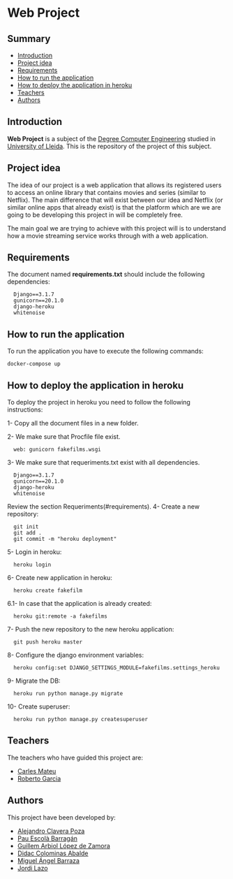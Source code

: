 # Web Project
## Summary
  - [Introduction](#introduction)
  - [Project idea](#project-idea)
  - [Requirements](#requirements)
  - [How to run the application](#How-to-run-the-application)
  - [How to deploy the application in heroku](#How-to-deploy-the-application-in-heroku)
  - [Teachers](#teachers)
  - [Authors](#authors)

## Introduction
**Web Project** is a subject of the [Degree Computer Engineering](http://www.grauinformatica.udl.cat/en) studied in [University of Lleida](http://www.udl.es/ca/).
This is the repository of the project of this subject.

## Project idea
The idea of our project is a web application that allows its registered users to access an online library that contains movies and series (similar to Netflix). The main difference that will exist between our idea and Netflix (or similar online apps that already exist) is that the platform which are we are going to be developing this project in will be completely free.

The main goal we are trying to achieve with this project will is to understand how a movie streaming service works through with a web application.

## Requirements
The document named **requirements.txt** should include the following dependencies:
```
  Django==3.1.7 
  gunicorn==20.1.0 
  django-heroku 
  whitenoise
```
## How to run the application
To run the application you have to execute the following commands:
```
docker-compose up
```
## How to deploy the application in heroku
To deploy the project in heroku you need to follow the following instructions:

1- Copy all the document files in a new folder.

2- We make sure that Procfile file exist.
```
  web: gunicorn fakefilms.wsgi
```
3- We make sure that requeriments.txt exist with all dependencies.
```
  Django==3.1.7 
  gunicorn==20.1.0 
  django-heroku 
  whitenoise
```
Review the section Requeriments(#requirements).
4- Create a new repository:
```
  git init
  git add .
  git commit -m "heroku deployment"
```
5- Login in heroku:
```
  heroku login
```
6- Create new application in heroku:
```
  heroku create fakefilm
```
6.1- In case that the application is already created:
```
  heroku git:remote -a fakefilms
```
7- Push the new repository to the new heroku application:
```
  git push heroku master
```
8- Configure the django environment variables:
```
  heroku config:set DJANGO_SETTINGS_MODULE=fakefilms.settings_heroku
```
9- Migrate the DB:
```
  heroku run python manage.py migrate
```
10- Create superuser:
```
  heroku run python manage.py createsuperuser 
```

## Teachers
The teachers who have guided this project are:
- [Carles Mateu](https://github.com/carlesm)
- [Roberto Garcia](https://github.com/rogargon)

## Authors
This project have been developed by:
- [Alejandro Clavera Poza](https://github.com/alejandroclavera)
- [Pau Escolà Barragán](https://github.com/pauescola13)
- [Guillem Arbiol López de Zamora](https://github.com/ThaGuille)
- [Didac Colominas Abalde](https://github.com/ColoAlfa)
- [Miguel Ángel Barraza](https://github.com/Miguebaso)
- [Jordi Lazo](https://github.com/JordiLazo)
